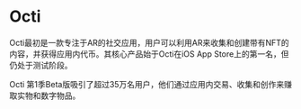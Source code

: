 # Octi

Octi最初是一款专注于AR的社交应用，用户可以利用AR来收集和创建带有NFT的内容，并获得应用内代币。其核心产品始于Octi在iOS App Store上的第一名，但仍处于测试阶段。

Octi 第1季Beta版吸引了超过35万名用户，他们通过应用内交易、收集和创作来赚取实物和数字物品。
